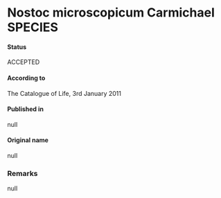 # Nostoc microscopicum Carmichael SPECIES

#### Status
ACCEPTED

#### According to
The Catalogue of Life, 3rd January 2011

#### Published in
null

#### Original name
null

### Remarks
null